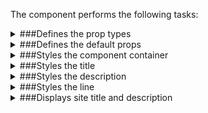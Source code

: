 The component performs the following tasks:

<details>
	<summary>###Defines the prop types

</summary>
</details>

<details>
	<summary>###Defines the default props

</summary>
</details>

<details>
	<summary>###Styles the component container

</summary>
</details>

<details>
	<summary>###Styles the title

</summary>
</details>

<details>
	<summary>###Styles the description

</summary>
</details>

<details>
	<summary>###Styles the line

</summary>
</details>

<details>
	<summary>###Displays site title and description

</summary>
</details>

